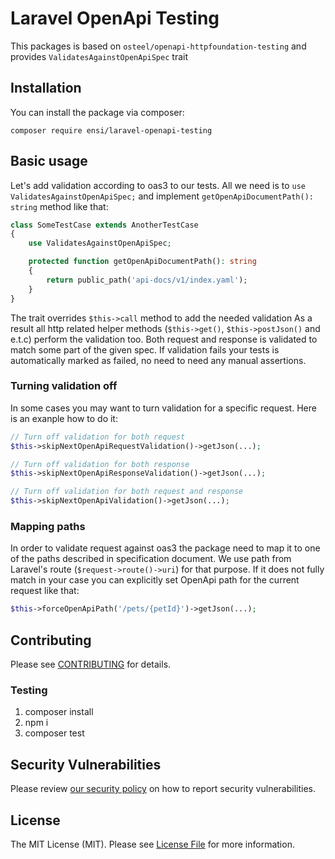 # Laravel OpenApi Testing

This packages is based on `osteel/openapi-httpfoundation-testing` and provides `ValidatesAgainstOpenApiSpec` trait

## Installation

You can install the package via composer:

`composer require ensi/laravel-openapi-testing`

## Basic usage

Let's add validation according to oas3 to our tests.
All we need is to `use ValidatesAgainstOpenApiSpec;` and implement `getOpenApiDocumentPath(): string` method like that:


```php
class SomeTestCase extends AnotherTestCase
{
    use ValidatesAgainstOpenApiSpec;

    protected function getOpenApiDocumentPath(): string
    {
        return public_path('api-docs/v1/index.yaml');
    }
}
```

The trait overrides `$this->call` method to add the needed validation
As a result all http related helper methods (`$this->get()`, `$this->postJson()` and e.t.c) perform the validation too.
Both request and response is validated to match some part of the given spec. If validation fails your tests is automatically marked as failed, no need to need any manual assertions.

### Turning validation off

In some cases you may want to turn validation for a specific request.
Here is an exanple how to do it:

```php
// Turn off validation for both request
$this->skipNextOpenApiRequestValidation()->getJson(...);

// Turn off validation for both response
$this->skipNextOpenApiResponseValidation()->getJson(...);

// Turn off validation for both request and response
$this->skipNextOpenApiValidation()->getJson(...);
```

### Mapping paths

In order to validate request against oas3 the package need to map it to one of the paths described in specification document.
We use path from Laravel's route (`$request->route()->uri`) for that purpose.
If it does not fully match in your case you can explicitly set OpenApi path for the current request like that:

```php
$this->forceOpenApiPath('/pets/{petId}')->getJson(...);
```

## Contributing

Please see [CONTRIBUTING](.github/CONTRIBUTING.md) for details.

### Testing

1. composer install
2. npm i
3. composer test

## Security Vulnerabilities

Please review [our security policy](../../security/policy) on how to report security vulnerabilities.

## License

The MIT License (MIT). Please see [License File](LICENSE.md) for more information.
